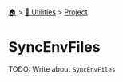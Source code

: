 <!--startTocHeader-->
[🏠](../../README.md) > [🔧 Utilities](../README.md) > [Project](README.md)
# SyncEnvFiles
<!--endTocHeader-->
TODO: Write about `SyncEnvFiles`
<!--startTocSubtopic-->

<!--endTocSubtopic-->